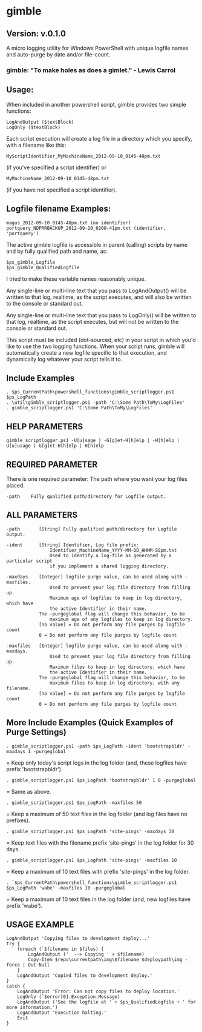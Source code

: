 gimble
======
Version: v.0.1.0
----------------

A micro logging utility for Windows PowerShell with unique logfile names and auto-purge by date and/or file-count.

### gimble: "To make holes as does a gimlet." - Lewis Carrol 

Usage:
------

When included in another powershell script, 
gimble provides two simple functions:

    LogAndOutput ($textBlock)
    LogOnly ($textBlock)    

Each script execution will create a log file in a directory 
which you specify, with a filename like this: 

    MyScriptIdentifier_MyMachineName_2012-09-10_0145-48pm.txt

(if you've specified a script identifier)
or

    MyMachineName_2012-09-10_0145-48pm.txt

(if you have not specified a script identifier).

Logfile filename Examples:
--------------------------

    magus_2012-09-10_0145-48pm.txt (no identifier)
    portquery_NDPRRBACKUP_2012-09-10_0200-41pm.txt (identifier, 'portquery')

The active gimble logfile is accessible in parent (calling) scripts
by name and by fully qualified path and name, as:

    $ps_gimble_Logfile
    $ps_gimble_QualifiedLogfile

I tried to make these variable names reasonably unique.

Any single-line or multi-line text that you pass to
LogAndOutput() will be written to that log, realtime,
as the script executes, and will also be written to
the console or standard out.
     
Any single-line or multi-line text that you pass to
LogOnly() will be written to that log, realtime,
as the script executes, but will not be written to
the console or standard out.
    
This script must be included (dot-sourced, etc) in your script
in which you'd like to use the two logging functions. 
When your script runs, gimble will automatically create a new 
logfile specific to that execution, and dynamically log
whatever your script tells it to.

Include Examples
----------------

    . $ps_CurrentPath\powershell_functions\gimble_scriptlogger.ps1 $ps_LogPath
    . \util\gimble_scriptlogger.ps1 -path 'C:\Some Path\ToMy\LogFiles'
    . gimble_scriptlogger.ps1 'C:\Some Path\ToMy\LogFiles'

HELP PARAMETERS
---------------

    gimble_scriptlogger.ps1 -U[u]sage | -G[g]et-H[h]elp | -H[h]elp | U[u]usage | G[g]et-H[h]elp | H[h]elp 

REQUIRED PARAMETER
------------------

There is one required parameter: The path where you want your log files placed.

	-path    Fully qualified path/directory for Logfile output.
  
ALL PARAMETERS
--------------

    -path       [String] Fully qualified path/directory for Logfile output.

    -ident      [String] Identifier, Log file prefix: 
                    Identifier_MachineName_YYYY-MM-DD_HHMM-SSpm.txt
                    Used to identify a log-file as generated by a particular script
                    if you implement a shared logging directory.

    -maxdays    [Integer] logfile purge value, can be used along with -maxfiles.
                    Used to prevent your log file directory from filling up.
                    Maximum age of logfiles to keep in log directory, which have
                    the active Identifier in their name.
                The -purgeglobal flag will change this behavior, to be
                    maximum age of any logfiles to keep in log directory.
                [no value] = Do not perform any file purges by logfile count
                0 = Do not perform any file purges by logfile count

    -maxfiles   [Integer] logfile purge value, can be used along with -maxdays.
    	            Used to prevent your log file directory from filling up.
                    Maximum files to keep in log directory, which have
                    the active Identifier in their name.
                The -purgeglobal flag will change this behavior, to be
	                maximum files to keep in log directory, with any filename.
                [no value] = Do not perform any file purges by logfile count
                0 = Do not perform any file purges by logfile count

More Include Examples (Quick Examples of Purge Settings)
--------------------------------------------------------

   	. gimble_scriptlogger.ps1 -path $ps_LogPath -ident 'bootstrapbldr' -maxdays 1 -purgeglobal

= Keep only today's script logs in the log folder (and, these logfiles have prefix 'bootstrapbldr').

    . gimble_scriptlogger.ps1 $ps_LogPath 'bootstrapbldr' 1 0 -purgeglobal

= Same as above.

    . gimble_scriptlogger.ps1 $ps_LogPath -maxfiles 50

= Keep a maximum of 50 text files in the log folder (and log files have no prefixes).

    . gimble_scriptlogger.ps1 $ps_LogPath 'site-pings' -maxdays 30

= Keep text files with the filename prefix 'site-pings' in the log folder for 30 days.

    . gimble_scriptlogger.ps1 $ps_LogPath 'site-pings' -maxfiles 10

= Keep a maximum of 10 text files with prefix 'site-pings' in the log folder.

    . `$ps_CurrentPath\powershell_functions\gimble_scriptlogger.ps1 $ps_LogPath 'wabe' -maxfiles 10 -purgeglobal

= Keep a maximum of 10 text files in the log folder (and, new logfiles have prefix 'wabe').


USAGE EXAMPLE
-------------
    
    LogAndOutput 'Copying files to development deploy...'
    try {
        foreach (`$filename in $files) {
            LogAndOutput ('  --> Copying ' + $filename)
            Copy-Item $repo\currentpath\img\$filename $deploypath\img -force | Out-Null
        }
        LogAndOutput 'Copied files to development deploy.'
    }
    catch {
        LogAndOutput 'Error: Can not copy files to deploy location.'
        LogOnly (`$error[0].Exception.Message)
        LogAndOutput ('See the logfile at ' + $ps_QualifiedLogfile + ' for more information.')
        LogAndOutput 'Execution halting.'
        Exit
    }
